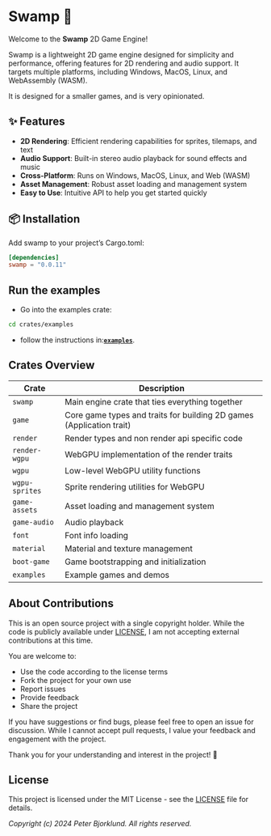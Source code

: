 # Swamp 🐊

Welcome to the **Swamp** 2D Game Engine!

Swamp is a lightweight 2D game engine designed for simplicity and performance, offering features for 2D rendering and audio support. It targets multiple platforms, including Windows, MacOS, Linux, and WebAssembly (WASM).

It is designed for a smaller games, and is very opinionated. 


## ✨ Features

- **2D Rendering**: Efficient rendering capabilities for sprites, tilemaps, and text
- **Audio Support**: Built-in stereo audio playback for sound effects and music
- **Cross-Platform**: Runs on Windows, MacOS, Linux, and Web (WASM)
- **Asset Management**: Robust asset loading and management system
- **Easy to Use**: Intuitive API to help you get started quickly


## 📦 Installation

Add swamp to your project’s Cargo.toml:

```toml
[dependencies]
swamp = "0.0.11"
```

## Run the examples

- Go into the examples crate:

```bash
cd crates/examples
```
- follow the instructions in:**[`examples`](crates/examples/README.md)**.

## Crates Overview

| Crate | Description |
|-------|-------------|
| `swamp` | Main engine crate that ties everything together |
| `game` | Core game types and traits for building 2D games (Application trait) |
| `render` | Render types and non render api specific code |
| `render-wgpu` | WebGPU implementation of the render traits |
| `wgpu` | Low-level WebGPU utility functions |
| `wgpu-sprites` | Sprite rendering utilities for WebGPU |
| `game-assets` | Asset loading and management system |
| `game-audio` | Audio playback |
| `font` | Font info loading |
| `material` | Material and texture management |
| `boot-game` | Game bootstrapping and initialization |
| `examples` | Example games and demos |


## About Contributions

This is an open source project with a single copyright holder.
While the code is publicly available under [LICENSE](LICENSE), I am not accepting external contributions at this time.

You are welcome to:
- Use the code according to the license terms
- Fork the project for your own use
- Report issues
- Provide feedback
- Share the project

If you have suggestions or find bugs, please feel free to open an issue for discussion. While I cannot accept pull requests, I value your feedback and engagement with the project.

Thank you for your understanding and interest in the project! 🙏

## License

This project is licensed under the MIT License - see the [LICENSE](LICENSE) file for details.

_Copyright (c) 2024 Peter Bjorklund. All rights reserved._